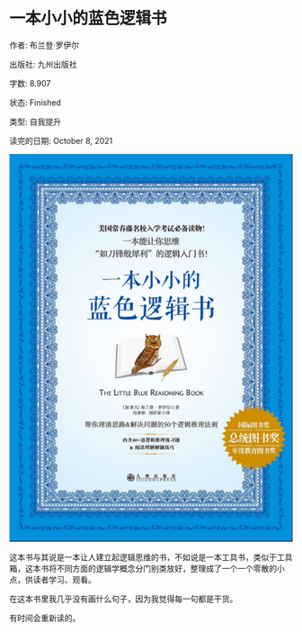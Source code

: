 # 一本小小的蓝色逻辑书

作者: 布兰登·罗伊尔

出版社: 九州出版社

字数: 8.907

状态: Finished

类型: 自我提升

读完的日期: October 8, 2021

![image-20211010220757900](一本小小的蓝色逻辑书.imgs/image-20211010220757900.png)



这本书与其说是一本让人建立起逻辑思维的书，不如说是一本工具书，类似于工具箱，这本书将不同方面的逻辑学概念分门别类放好，整理成了一个一个零散的小点，供读者学习、观看。

在这本书里我几乎没有画什么句子，因为我觉得每一句都是干货。

有时间会重新读的。


